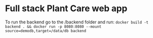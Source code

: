 # Full stack Plant Care web app

To run the backend go to the /backend folder and run: 
`docker build -t backend . && docker run -p 8080:8080 --mount source=demodb,target=/data/db backend`